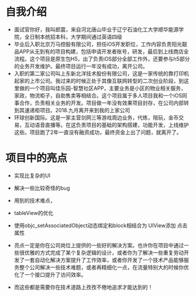 # 自我介绍

* 面试官你好，我叫郎震，来自河北唐山毕业于辽宁石油化工大学顺华能源学院，全日制本统招本科，大学期间通过英语四级
* 毕业后入职北京万马控股有限公司，担任iOS开发职位，工作内容负责阳光靓品APP从无到有的项目构建，包括申请开发者账号，研发，最后到上线商店全流程。这个项目是原生包H5，出了负责iOS部分全部工作外，还要参与h5部分的业务开发维护。最终项目运行一年没有成功，离开公司。
* 入职的第二家公司叫上东新北洋技术股份有限公司，这是一家传统的靠打印机起家的上市公司。我过来的时候正处于其像互联网转型的二次创业阶段，到这里做的一个项目叫佳乐园-智慧社区APP，主要业务是小区的物业相关服务，家政，物流柜子，自助售卖等相结合。这个项目属于多人项目我和一个iOS同事合作，负责相关业务的开发。项目做一年没有效果项目封存，在公司内部转到其速递柜项目。2018.九月离开来到我的上家公司
* 环球创新国际。这是一家主营剑网三等游戏周边业务，代练，陪玩，金币交易，互动语音直播等。在这负责项目的基础的架构搭建，功能开发，上线维护这些。项目跑了2年一直没有融资成功，最终资金上出了问题，就离开了。

# 项目中的亮点

*  实现比复杂的UI
*  解决一些比较奇怪的bug
*  用到的技术难点，
*  tableView的优化
*  使用objc_setAssociatedObject动态绑定和block相结合为
UIView添加 点击属性

* 亮点一定是你在公司岗位上提供的一些好的解决方案。也许你在项目中通过一些很优雅的方式完成了某个复杂逻辑的设计，或者你为了解决一些重复劳动开发了一套自动化解决方案提升了工作效率，或者你开发了一个技术产品能够服务整个公司解决一些技术难题，或者再精细化一点，在流量特别大的时候你优化了一个接口提升了访问效率。
* 而这些都是需要你在技术道路上孜孜不倦地追求才能达到的！